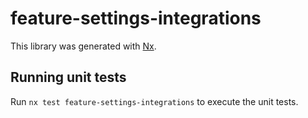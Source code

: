 # feature-settings-integrations

This library was generated with [Nx](https://nx.dev).

## Running unit tests

Run `nx test feature-settings-integrations` to execute the unit tests.
